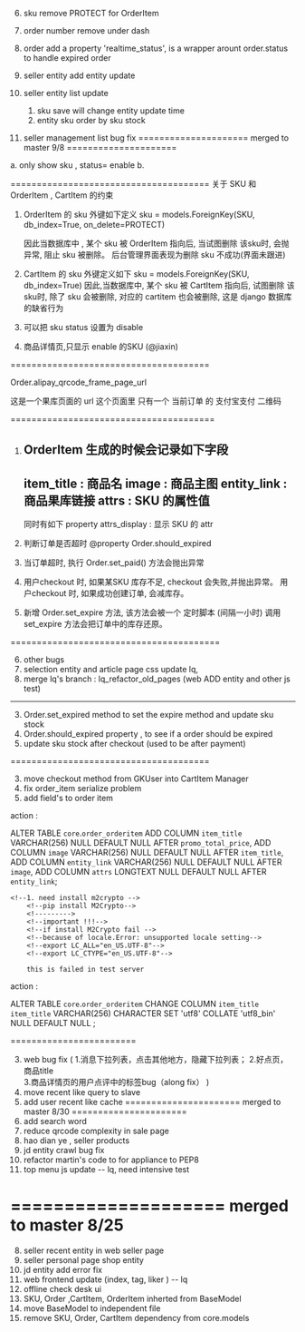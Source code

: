 
6.  sku remove PROTECT for OrderItem 
5.  order number remove under dash 

4.  order add a property 'realtime_status', is a wrapper arount order.status
    to handle expired order 
    
3.  seller entity add entity update
   
2.  seller entity list update
    1. sku save will change entity update time 
    2. entity sku order by sku stock
    
1.  seller management list bug fix 
=====================
merged to master 9/8
=====================

a.  only show sku , status= enable 
b. 

======================================
关于 SKU 和 OrderItem , CartItem 的约束


1. OrderItem 的 sku 外键如下定义
        sku = models.ForeignKey(SKU, db_index=True, on_delete=PROTECT)
        
    因此当数据库中 , 某个 sku 被 OrderItem 指向后, 当试图删除 该sku时, 
    会抛异常, 阻止 sku 被删除。 后台管理界面表现为删除 sku 不成功(界面未跟进)
    
2. CartItem 的 sku 外键定义如下
        sku = models.ForeignKey(SKU, db_index=True)
    因此,当数据库中, 某个 sku 被 CartItem 指向后, 试图删除 该sku时,
    除了 sku 会被删除, 对应的 cartitem 也会被删除, 
    这是 django 数据库的缺省行为
    
3. 可以把 sku status 设置为 disable 


4. 商品详情页,只显示 enable 的SKU (@jiaxin)

======================================

Order.alipay_qrcode_frame_page_url

这是一个果库页面的 url
这个页面里 只有一个 当前订单 的 支付宝支付 二维码
 
=======================================
1. OrderItem 生成的时候会记录如下字段
    ------------------
    item_title : 商品名
    image : 商品主图
    entity_link : 商品果库链接
    attrs : SKU 的属性值
    ------------------
    同时有如下 property 
    attrs_display : 显示 SKU 的 attr
    
2. 判断订单是否超时
    @property 
    Order.should_expired 
    
3. 当订单超时, 执行 Order.set_paid() 方法会抛出异常

4. 用户checkout 时, 如果某SKU 库存不足, checkout 会失败,并抛出异常。
用户checkout 时, 如果成功创建订单, 会减库存。

5. 新增 Order.set_expire 方法, 该方法会被一个 定时脚本 (间隔一小时) 调用
set_expire 方法会把订单中的库存还原。

========================================


6. other bugs 
5. selection entity and article page css update lq,
4. merge lq's branch  :  lq_refactor_old_pages (web ADD entity  and other js test)

------------

3. Order.set_expired method to set the expire method and update sku stock 
2. Order.should_expired  property , to see if a order should be expired
1. update sku stock after checkout (used to be after payment)

======================================

3.  move checkout method from GKUser into CartItem Manager
2.  fix order_item serialize problem 
1.  add field's to order item 

action : 

ALTER TABLE `core`.`order_orderitem` 
ADD COLUMN `item_title` VARCHAR(256) NULL DEFAULT NULL AFTER `promo_total_price`,
ADD COLUMN `image` VARCHAR(256) NULL DEFAULT NULL AFTER `item_title`,
ADD COLUMN `entity_link` VARCHAR(256) NULL DEFAULT NULL AFTER `image`,
ADD COLUMN `attrs` LONGTEXT NULL DEFAULT NULL AFTER `entity_link`;

<!--action -->
    <!--1. need install m2crypto -->
        <!--pip install M2Crypto-->
        <!--------->
        <!--important !!!-->
        <!--if install M2Crypto fail -->
        <!--because of locale.Error: unsupported locale setting-->
        <!--export LC_ALL="en_US.UTF-8"-->
        <!--export LC_CTYPE="en_US.UTF-8"-->
        
        this is failed in test server 


action : 

ALTER TABLE `core`.`order_orderitem` 
CHANGE COLUMN `item_title` `item_title` VARCHAR(256) CHARACTER SET 'utf8' COLLATE 'utf8_bin' NULL DEFAULT NULL ;

========================

3. web bug fix (
    1.消息下拉列表，点击其他地方，隐藏下拉列表；
    2.好点页，商品title  
    3.商品详情页的用户点评中的标签bug（along fix）
    )
2. move recent like query to slave 
1. add user recent like cache
======================
merged to master 8/30 
======================
6.  add search word 
5.  reduce qrcode complexity in sale page 
4.  hao dian ye ,  seller products 
3.  jd entity crawl bug fix 
2.  refactor martin's code to for appliance to PEP8 
1.  top menu js update -- lq, need intensive test 

====================
merged to master 8/25
====================
8. seller recent entity in web seller page 
7. seller personal page shop entity 
6. jd entity add error fix 
5. web frontend update (index, tag, liker ) -- lq 
4. offline check desk ui
3. SKU, Order ,CartItem, OrderItem inherted from BaseModel
2. move BaseModel to independent file
1. remove SKU, Order, CartItem dependency from core.models